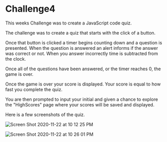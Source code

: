 # Challenge4

This weeks Challenge was to create a JavaScript code quiz. 

The challenge was to create a quiz that starts with the click of a button. 

Once that button is clicked a timer begins counting down and a question is presented. When the question is answered an alert informs if the answer was correct or not. When you answer incorrectly time is subtracted from the clock. 

Once all of the questions have been answered, or the timer reaches 0, the game is over. 

Once the game is over your score is displayed. Your score is equal to how fast you complete the quiz. 

You are then prompted to input your initial and given a chance to explore the "HighScores" page where your scores will be saved and displayed. 

Here is a few screenshots of the quiz. 

![Screen Shot 2020-11-22 at 10 12 25 PM](https://user-images.githubusercontent.com/73445178/99931254-0bc3b000-2d11-11eb-9ee2-76a0143a2f5e.png)

![Screen Shot 2020-11-22 at 10 26 01 PM](https://user-images.githubusercontent.com/73445178/99931443-c489ef00-2d11-11eb-9c24-394b05e0ba2d.png)
